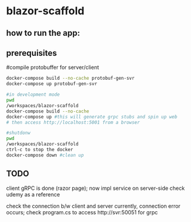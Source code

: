 # blazor-scaffold

## how to run the app:

## prerequisites
#compile protobuffer for server/client
```sh
docker-compose build --no-cache protobuf-gen-svr
docker-compose up protobuf-gen-svr
```


```sh
#in development mode
pwd
/workspaces/blazor-scaffold
docker-compose build --no-cache
docker-compose up #this will generate grpc stubs and spin up web
# then access http://localhost:5001 from a browser
```

```sh
#shutdonw
pwd
/workspaces/blazor-scaffold
ctrl-c to stop the docker
docker-compose down #clean up
```

## TODO
client gRPC is done (razor page); now impl service on server-side
check udemy as a reference

check the connection b/w client and server
currently, connection error occurs; check program.cs to access http://svr:50051 for grpc
